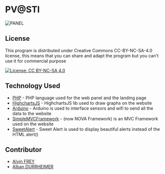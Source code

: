 # PV@STI

![PANEL](http://www.energie-renouvelable.tv/wp-content/uploads/2016/03/panneau-solaire-avenir1.jpg "Solar Panel" )

## License

This program is distributed under Creative Commons CC-BY-NC-SA-4.0 license, this means that you can share and adapt the program but you can't use it for commercial purpose

[![License: CC BY-NC-SA 4.0](https://img.shields.io/badge/License-CC%20BY--NC--SA%204.0-lightgrey.svg)](http://creativecommons.org/licenses/by-nc-sa/4.0/)

## Technology Used

* [PHP] - PHP language used for the web panel and the landing page
* [HighchartsJS] - HighchartsJS lib used to draw graphs on the website
* [Arduino] - Arduino is used to interface sensors and wifi to send all the data to the website
* [SimpleMVCFramework] - (now NOVA Framework) is an MVC Framework used on the website
* [SweetAlert] - Sweet Alert is used to display beautiful alerts instead of the HTML alert()


## Contributor

* [Alvin FREY]
* [Alban DURRHEIMER]

[//]: #

   [PHP]: <https://secure.php.net/>
   [HighchartsJS]: <https://www.highcharts.com/>
   [Arduino]: <https://www.arduino.cc/>
   [SimpleMVCFramework]: <https://novaframework.com/>
   [SweetAlert]: <https://limonte.github.io/sweetalert2/>

   [Alvin FREY]: <https://twitter.com/Frey_Alvin>
   [Alban DURRHEIMER]: <https://www.linkedin.com/in/alban-durrheimer/>
